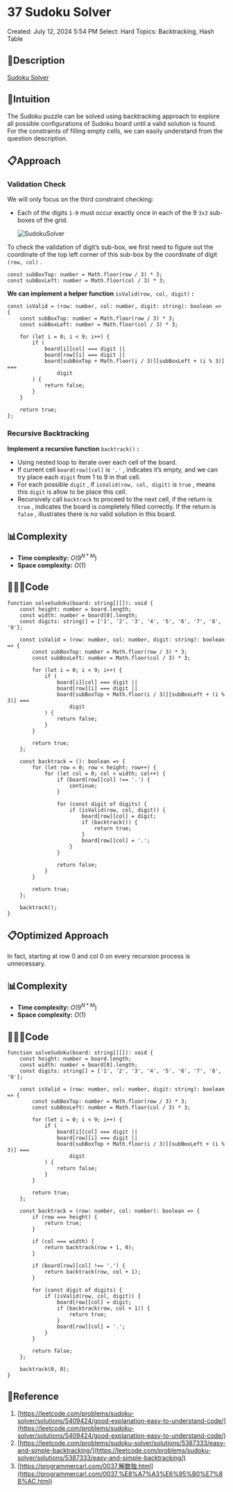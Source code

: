 # 37 Sudoku Solver

Created: July 12, 2024 5:54 PM
Select: Hard
Topics: Backtracking, Hash Table

## 📖Description

[Sudoku Solver](https://leetcode.com/problems/sudoku-solver/description/)

## 🤔Intuition

The Sudoku puzzle can be solved using backtracking approach to explore all possible configurations  of Sudoku board until a valid solution is found. For the constraints of filling empty cells, we can easily understand from the question description.

## 📋Approach

### Validation Check

We will only focus on the third constraint checking:

- Each of the digits `1-9` must occur exactly once in each of the 9 `3x3` sub-boxes of the grid.
    
    ![SudokuSolver](./SudokuSolver.png)
    

To check the validation of digit’s sub-box, we first need to figure out the coordinate of the top left corner of this sub-box by the coordinate of digit `(row, col)` .

```tsx
const subBoxTop: number = Math.floor(row / 3) * 3;
const subBoxLeft: number = Math.floor(col / 3) * 3;
```

**We can implement a helper function** `isValid(row, col, digit)` **:**

```tsx
const isValid = (row: number, col: number, digit: string): boolean => {
    const subBoxTop: number = Math.floor(row / 3) * 3;
    const subBoxLeft: number = Math.floor(col / 3) * 3;

    for (let i = 0; i < 9; i++) {
        if (
            board[i][col] === digit ||
            board[row][i] === digit ||
            board[subBoxTop + Math.floor(i / 3)][subBoxLeft + (i % 3)] ===
                digit
        ) {
            return false;
        }
    }

    return true;
};
```

### **Recursive Backtracking**

**Implement a recursive function** `backtrack()` **:**

- Using nested loop to iterate over each cell of the board.
- If current cell `board[row][col]` is `'.'` , indicates it’s empty, and we can try place each `digit` from 1 to 9 in that cell.
- For each possible `digit` , if `isValid(row, col, digit)` is `true` , means this `digit` is allow to be place this cell.
- Recursively call `backtrack` to proceed to the next cell, if the return is `true` , indicates the board is completely filled correctly. If the return is `false` , illustrates there is no valid solution in this board.

## 📊Complexity

- **Time complexity:** $O(9^{N*M})$
- **Space complexity:** $O(1)$

## 🧑🏻‍💻Code

```tsx
function solveSudoku(board: string[][]): void {
    const height: number = board.length;
    const width: number = board[0].length;
    const digits: string[] = ['1', '2', '3', '4', '5', '6', '7', '8', '9'];

    const isValid = (row: number, col: number, digit: string): boolean => {
        const subBoxTop: number = Math.floor(row / 3) * 3;
        const subBoxLeft: number = Math.floor(col / 3) * 3;

        for (let i = 0; i < 9; i++) {
            if (
                board[i][col] === digit ||
                board[row][i] === digit ||
                board[subBoxTop + Math.floor(i / 3)][subBoxLeft + (i % 3)] ===
                    digit
            ) {
                return false;
            }
        }

        return true;
    };

    const backtrack = (): boolean => {
        for (let row = 0; row < height; row++) {
            for (let col = 0; col < width; col++) {
                if (board[row][col] !== '.') {
                    continue;
                }

                for (const digit of digits) {
                    if (isValid(row, col, digit)) {
                        board[row][col] = digit;
                        if (backtrack()) {
                            return true;
                        }
                        board[row][col] = '.';
                    }
                }

                return false;
            }
        }

        return true;
    };

    backtrack();
}
```

## 📋Optimized Approach

In fact, starting at row 0 and col 0 on every recursion process is unnecessary.

## 📊Complexity

- **Time complexity:** $O(9^{N*M})$
- **Space complexity:** $O(1)$

## 🧑🏻‍💻Code

```tsx
function solveSudoku(board: string[][]): void {
    const height: number = board.length;
    const width: number = board[0].length;
    const digits: string[] = ['1', '2', '3', '4', '5', '6', '7', '8', '9'];

    const isValid = (row: number, col: number, digit: string): boolean => {
        const subBoxTop: number = Math.floor(row / 3) * 3;
        const subBoxLeft: number = Math.floor(col / 3) * 3;

        for (let i = 0; i < 9; i++) {
            if (
                board[i][col] === digit ||
                board[row][i] === digit ||
                board[subBoxTop + Math.floor(i / 3)][subBoxLeft + (i % 3)] ===
                    digit
            ) {
                return false;
            }
        }

        return true;
    };

    const backtrack = (row: number, col: number): boolean => {
        if (row === height) {
            return true;
        }

        if (col === width) {
            return backtrack(row + 1, 0);
        }

        if (board[row][col] !== '.') {
            return backtrack(row, col + 1);
        }

        for (const digit of digits) {
            if (isValid(row, col, digit)) {
                board[row][col] = digit;
                if (backtrack(row, col + 1)) {
                    return true;
                }
                board[row][col] = '.';
            }
        }

        return false;
    };

    backtrack(0, 0);
}
```

## 🔖Reference

1. [https://leetcode.com/problems/sudoku-solver/solutions/5409424/good-explanation-easy-to-understand-code/](https://leetcode.com/problems/sudoku-solver/solutions/5409424/good-explanation-easy-to-understand-code/)
2. [https://leetcode.com/problems/sudoku-solver/solutions/5387333/easy-and-simple-backtracking/](https://leetcode.com/problems/sudoku-solver/solutions/5387333/easy-and-simple-backtracking/)
3. [https://programmercarl.com/0037.解数独.html](https://programmercarl.com/0037.%E8%A7%A3%E6%95%B0%E7%8B%AC.html)